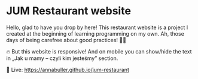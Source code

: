 # JUM Restaurant website

Hello, glad to have you drop by here! This restaurant website is a project I created at the beginning of learning programming on my own. Ah, those days of being carefree about good practices! 💙😄

🔥 But this website is responsive! And on mobile you can show/hide the text in „Jak u mamy – czyli kim jesteśmy” section.

🎯 Live: https://annabuller.github.io/jum-restaurant
